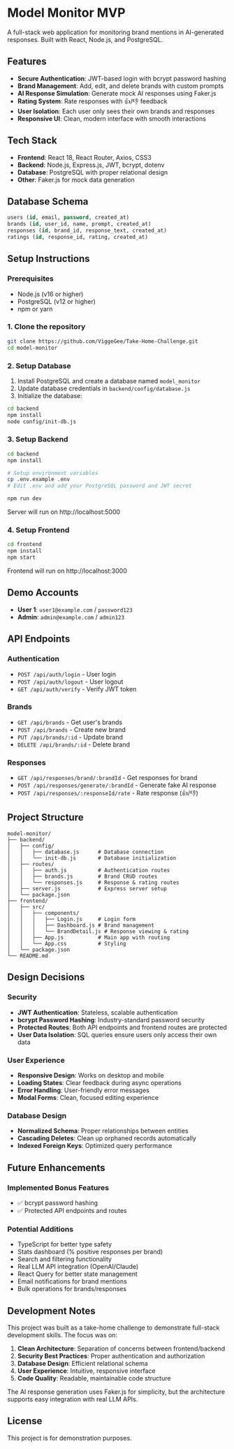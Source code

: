 # Model Monitor MVP

A full-stack web application for monitoring brand mentions in AI-generated responses. Built with React, Node.js, and PostgreSQL.

## Features

- **Secure Authentication**: JWT-based login with bcrypt password hashing
- **Brand Management**: Add, edit, and delete brands with custom prompts
- **AI Response Simulation**: Generate mock AI responses using Faker.js
- **Rating System**: Rate responses with 👍/👎 feedback
- **User Isolation**: Each user only sees their own brands and responses
- **Responsive UI**: Clean, modern interface with smooth interactions

## Tech Stack

- **Frontend**: React 18, React Router, Axios, CSS3
- **Backend**: Node.js, Express.js, JWT, bcrypt, dotenv
- **Database**: PostgreSQL with proper relational design
- **Other**: Faker.js for mock data generation

## Database Schema

```sql
users (id, email, password, created_at)
brands (id, user_id, name, prompt, created_at)
responses (id, brand_id, response_text, created_at)  
ratings (id, response_id, rating, created_at)
```

## Setup Instructions

### Prerequisites
- Node.js (v16 or higher)
- PostgreSQL (v12 or higher)
- npm or yarn

### 1. Clone the repository
```bash
git clone https://github.com/ViggeGee/Take-Home-Challenge.git
cd model-monitor
```

### 2. Setup Database
1. Install PostgreSQL and create a database named `model_monitor`
2. Update database credentials in `backend/config/database.js`
3. Initialize the database:
```bash
cd backend
npm install
node config/init-db.js
```

### 3. Setup Backend
```bash
cd backend
npm install

# Setup environment variables
cp .env.example .env
# Edit .env and add your PostgreSQL password and JWT secret

npm run dev
```
Server will run on http://localhost:5000

### 4. Setup Frontend
```bash
cd frontend  
npm install
npm start
```
Frontend will run on http://localhost:3000

## Demo Accounts

- **User 1**: `user1@example.com` / `password123`
- **Admin**: `admin@example.com` / `admin123`

## API Endpoints

### Authentication
- `POST /api/auth/login` - User login
- `POST /api/auth/logout` - User logout  
- `GET /api/auth/verify` - Verify JWT token

### Brands
- `GET /api/brands` - Get user's brands
- `POST /api/brands` - Create new brand
- `PUT /api/brands/:id` - Update brand
- `DELETE /api/brands/:id` - Delete brand

### Responses
- `GET /api/responses/brand/:brandId` - Get responses for brand
- `POST /api/responses/generate/:brandId` - Generate fake AI response
- `POST /api/responses/:responseId/rate` - Rate response (👍/👎)

## Project Structure

```
model-monitor/
├── backend/
│   ├── config/
│   │   ├── database.js      # Database connection
│   │   └── init-db.js       # Database initialization
│   ├── routes/
│   │   ├── auth.js          # Authentication routes
│   │   ├── brands.js        # Brand CRUD routes
│   │   └── responses.js     # Response & rating routes
│   ├── server.js            # Express server setup
│   └── package.json
├── frontend/
│   ├── src/
│   │   ├── components/
│   │   │   ├── Login.js     # Login form
│   │   │   ├── Dashboard.js # Brand management
│   │   │   └── BrandDetail.js # Response viewing & rating
│   │   ├── App.js           # Main app with routing
│   │   └── App.css          # Styling
│   └── package.json
└── README.md
```

## Design Decisions

### Security
- **JWT Authentication**: Stateless, scalable authentication
- **bcrypt Password Hashing**: Industry-standard password security
- **Protected Routes**: Both API endpoints and frontend routes are protected
- **User Data Isolation**: SQL queries ensure users only access their own data

### User Experience
- **Responsive Design**: Works on desktop and mobile
- **Loading States**: Clear feedback during async operations
- **Error Handling**: User-friendly error messages
- **Modal Forms**: Clean, focused editing experience

### Database Design
- **Normalized Schema**: Proper relationships between entities
- **Cascading Deletes**: Clean up orphaned records automatically
- **Indexed Foreign Keys**: Optimized query performance

## Future Enhancements

### Implemented Bonus Features
- ✅ bcrypt password hashing
- ✅ Protected API endpoints and routes

### Potential Additions
- TypeScript for better type safety
- Stats dashboard (% positive responses per brand)
- Search and filtering functionality
- Real LLM API integration (OpenAI/Claude)
- React Query for better state management
- Email notifications for brand mentions
- Bulk operations for brands/responses

## Development Notes

This project was built as a take-home challenge to demonstrate full-stack development skills. The focus was on:

1. **Clean Architecture**: Separation of concerns between frontend/backend
2. **Security Best Practices**: Proper authentication and authorization
3. **Database Design**: Efficient relational schema
4. **User Experience**: Intuitive, responsive interface
5. **Code Quality**: Readable, maintainable code structure

The AI response generation uses Faker.js for simplicity, but the architecture supports easy integration with real LLM APIs.

## License

This project is for demonstration purposes.